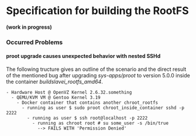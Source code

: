 # Specification for building the RootFS
**(work in progress)**

### Occurred Problems

#### proot upgrade causes unexpected behavior with nested SSHd
The following tructure gives an outline of the scenario and the direct result of
the mentioned bug after upgrading *sys-apps/proot* to version 5.0.0 inside the
container *buildslavei\_rootfs\_amd64*.

```
- Hardware Host @ OpenVZ Kernel 2.6.32.something
  - QEMU/KVM VM @ Gentoo Kernel 3.19
    - Docker container that contains another chroot_rootfs
      - running as user $ sudo proot chroot_inside_container sshd -p 2222
        - running as user $ ssh root@localhost -p 2222
          - running as chroot root # su some_user -s /bin/true 
            --> FAILS WITH 'Permission Denied'
```
